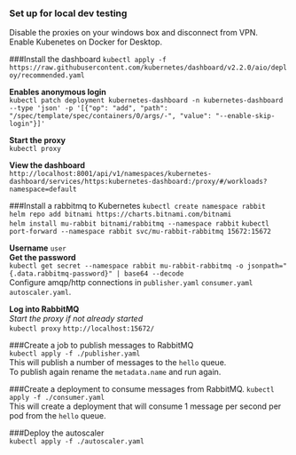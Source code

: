 ### Set up for local dev testing
Disable the proxies on your windows box and disconnect from VPN.  
Enable Kubenetes on Docker for Desktop.  

###Install the dashboard
`kubectl apply -f https://raw.githubusercontent.com/kubernetes/dashboard/v2.2.0/aio/deploy/recommended.yaml`    

**Enables anonymous login**  
`kubectl patch deployment kubernetes-dashboard -n kubernetes-dashboard --type 'json' -p '[{"op": "add", "path": "/spec/template/spec/containers/0/args/-", "value": "--enable-skip-login"}]'`  

**Start the proxy**  
`kubectl proxy`  

**View the dashboard**  
`http://localhost:8001/api/v1/namespaces/kubernetes-dashboard/services/https:kubernetes-dashboard:/proxy/#/workloads?namespace=default`  

###Install a rabbitmq to Kubernetes
`kubectl create namespace rabbit`  
`helm repo add bitnami https://charts.bitnami.com/bitnami`  
`helm install mu-rabbit bitnami/rabbitmq --namespace rabbit`
`kubectl port-forward --namespace rabbit svc/mu-rabbit-rabbitmq 15672:15672`  

**Username**
`user`  
**Get the password**  
`kubectl get secret --namespace rabbit mu-rabbit-rabbitmq -o jsonpath="{.data.rabbitmq-password}" | base64 --decode`  
Configure amqp/http connections in `publisher.yaml` `consumer.yaml` `autoscaler.yaml`.   

**Log into RabbitMQ**  
*Start the proxy if not already started*  
`kubectl proxy`
`http://localhost:15672/`

###Create a job to publish messages to RabbitMQ  
`kubectl apply -f ./publisher.yaml`  
This will publish a number of messages to the `hello` queue.   
To publish again rename the `metadata.name` and run again. 
 
###Create a deployment to consume messages from RabbitMQ. 
`kubectl apply -f ./consumer.yaml`  
This will create a deployment that will consume 1 message per second per pod from the `hello` queue.  

###Deploy the autoscaler  
`kubectl apply -f ./autoscaler.yaml` 



